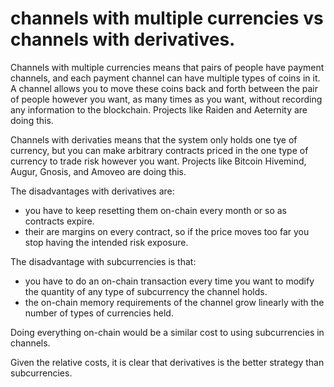 # channels with multiple currencies vs channels with derivatives.

Channels with multiple currencies means that pairs of people have payment channels, and each payment channel can have multiple types of coins in it. A channel allows you to move these coins back and forth between the pair of people however you want, as many times as you want, without recording any information to the blockchain. Projects like Raiden and Aeternity are doing this.

Channels with derivaties means that the system only holds one tye of currency, but you can make arbitrary contracts priced in the one type of currency to trade risk however you want. Projects like Bitcoin Hivemind, Augur, Gnosis, and Amoveo are doing this.

The disadvantages with derivatives are:
* you have to keep resetting them on-chain every month or so as contracts expire.
* their are margins on every contract, so if the price moves too far you stop having the intended risk exposure.

The disadvantage with subcurrencies is that:
* you have to do an on-chain transaction every time you want to modify the quantity of any type of subcurrency the channel holds.
* the on-chain memory requirements of the channel grow linearly with the number of types of currencies held.

Doing everything on-chain would be a similar cost to using subcurrencies in channels.

Given the relative costs, it is clear that derivatives is the better strategy than subcurrencies.

